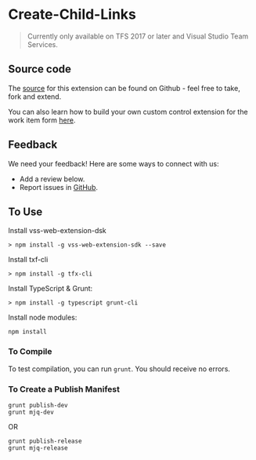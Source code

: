 # Create-Child-Links

> Currently only available on TFS 2017 or later and Visual Studio Team Services.

## Source code 

The [source](https://github.com/HPoliquin/Create-Child-Links) for this extension can be found on Github - feel free to take, fork and extend. 

You can also learn how to build your own custom control extension for the work item form [here](https://www.visualstudio.com/en-us/docs/integrate/extensions/develop/custom-control). 

## Feedback 

We need your feedback! Here are some ways to connect with us:

* Add a review below.
* Report issues in [GitHub](https://github.com/HPoliquin/Create-Child-Links/issues).

## To Use

Install vss-web-extension-dsk

``` Command
> npm install -g vss-web-extension-sdk --save
```

Install txf-cli

``` Command
­> npm install -g tfx-cli
```

Install TypeScript & Grunt:

``` Command
> npm install -g typescript grunt-cli
```

Install node modules:

``` Command
npm install
```

### To Compile

To test compilation, you can run `grunt`. You should receive no errors.

### To Create a Publish Manifest

``` command
grunt publish-dev
grunt mjq-dev
```

OR

``` command
grunt publish-release
grunt mjq-release
```
